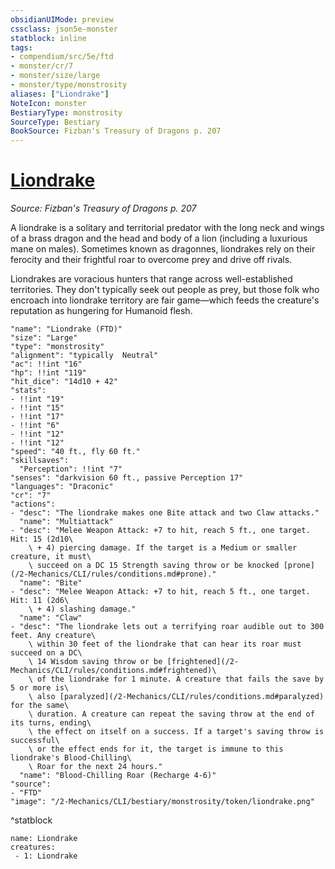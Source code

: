```yaml
---
obsidianUIMode: preview
cssclass: json5e-monster
statblock: inline
tags:
- compendium/src/5e/ftd
- monster/cr/7
- monster/size/large
- monster/type/monstrosity
aliases: ["Liondrake"]
NoteIcon: monster
BestiaryType: monstrosity
SourceType: Bestiary
BookSource: Fizban's Treasury of Dragons p. 207
---
```

# [Liondrake](2-Mechanics/CLI/bestiary/monstrosity/liondrake-ftd.md)
*Source: Fizban's Treasury of Dragons p. 207*  

A liondrake is a solitary and territorial predator with the long neck and wings of a brass dragon and the head and body of a lion (including a luxurious mane on males). Sometimes known as dragonnes, liondrakes rely on their ferocity and their frightful roar to overcome prey and drive off rivals.

Liondrakes are voracious hunters that range across well-established territories. They don't typically seek out people as prey, but those folk who encroach into liondrake territory are fair game—which feeds the creature's reputation as hungering for Humanoid flesh.

```statblock
"name": "Liondrake (FTD)"
"size": "Large"
"type": "monstrosity"
"alignment": "typically  Neutral"
"ac": !!int "16"
"hp": !!int "119"
"hit_dice": "14d10 + 42"
"stats":
- !!int "19"
- !!int "15"
- !!int "17"
- !!int "6"
- !!int "12"
- !!int "12"
"speed": "40 ft., fly 60 ft."
"skillsaves":
  "Perception": !!int "7"
"senses": "darkvision 60 ft., passive Perception 17"
"languages": "Draconic"
"cr": "7"
"actions":
- "desc": "The liondrake makes one Bite attack and two Claw attacks."
  "name": "Multiattack"
- "desc": "Melee Weapon Attack: +7 to hit, reach 5 ft., one target. Hit: 15 (2d10\
    \ + 4) piercing damage. If the target is a Medium or smaller creature, it must\
    \ succeed on a DC 15 Strength saving throw or be knocked [prone](/2-Mechanics/CLI/rules/conditions.md#prone)."
  "name": "Bite"
- "desc": "Melee Weapon Attack: +7 to hit, reach 5 ft., one target. Hit: 11 (2d6\
    \ + 4) slashing damage."
  "name": "Claw"
- "desc": "The liondrake lets out a terrifying roar audible out to 300 feet. Any creature\
    \ within 30 feet of the liondrake that can hear its roar must succeed on a DC\
    \ 14 Wisdom saving throw or be [frightened](/2-Mechanics/CLI/rules/conditions.md#frightened)\
    \ of the liondrake for 1 minute. A creature that fails the save by 5 or more is\
    \ also [paralyzed](/2-Mechanics/CLI/rules/conditions.md#paralyzed) for the same\
    \ duration. A creature can repeat the saving throw at the end of its turns, ending\
    \ the effect on itself on a success. If a target's saving throw is successful\
    \ or the effect ends for it, the target is immune to this liondrake's Blood-Chilling\
    \ Roar for the next 24 hours."
  "name": "Blood-Chilling Roar (Recharge 4-6)"
"source":
- "FTD"
"image": "/2-Mechanics/CLI/bestiary/monstrosity/token/liondrake.png"
```
^statblock

```encounter-table
name: Liondrake
creatures:
 - 1: Liondrake
```